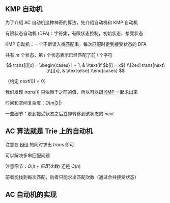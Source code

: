 ## KMP 自动机

为了介绍 AC 自动机这种神奇的算法，先介绍自动机和 KMP 自动机

有限状态自动机 (DFA)：字符集，有限状态控制，初始状态，接受状态

KMP 自动机：一个不断读入待匹配串，每次匹配时走到接受状态的 DFA

共有 $m$ 个状态，第 $i$ 个状态表示已经匹配了前 $i$ 个字符

$$
trans[i][x] =
\\begin{cases}
i + 1,  & \\text{if $b[i] = x$} \\[2ex]
trans[next\[i\]][x], & \\text{else}
\\end{cases}
$$

（约定 $next[0]=0$）

我们发现 $trans[i]$ 只依赖于之前的值，所以可以跟 [KMP](/string/kmp) 一起求出来

时间和空间复杂度：$O(m|∑|)$

一些细节：走到接受状态之后立即转移到该状态的 $next$

## AC 算法就是 Trie 上的自动机

注意在 [BFS](/search/bfs) 的同时求出 $trans$ 即可

可以解决多串匹配问题

注意细节：$O(n+匹配次数)$ 还是 $O(n)$

前者能找到每次匹配，后者只能求出匹配次数（通过合并接受状态）

## AC 自动机的实现
